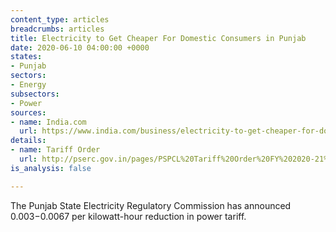 ```yaml
---
content_type: articles
breadcrumbs: articles
title: Electricity to Get Cheaper For Domestic Consumers in Punjab
date: 2020-06-10 04:00:00 +0000
states:
- Punjab
sectors:
- Energy
subsectors:
- Power
sources:
- name: India.com
  url: https://www.india.com/business/electricity-to-get-cheaper-for-domestic-consumers-in-punjab-4046219/
details:
- name: Tariff Order
  url: http://pserc.gov.in/pages/PSPCL%20Tariff%20Order%20FY%202020-21%20Index.pdf
is_analysis: false

---
```

The Punjab State Electricity Regulatory Commission has announced $0.003-$0.0067 per kilowatt-hour reduction in power tariff.